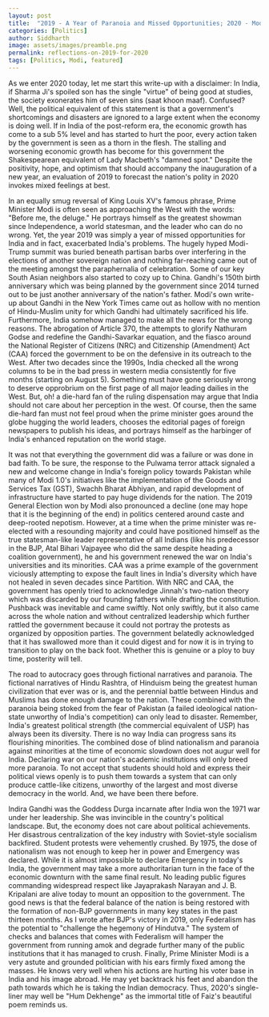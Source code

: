 ```yaml
---
layout: post
title:  "2019 - A Year of Paranoia and Missed Opportunities; 2020 - Modi's Indira Gandhi Moment?"
categories: [Politics]
author: Siddharth
image: assets/images/preamble.png
permalink: reflections-on-2019-for-2020
tags: [Politics, Modi, featured]
---
```

As we enter 2020 today, let me start this write-up with a disclaimer: In India, if Sharma Ji's spoiled son has the single "virtue" of being good at studies, the society exonerates him of seven sins (saat khoon maaf). Confused? Well, the political equivalent of this statement is that a government's shortcomings and disasters are ignored to a large extent when the economy is doing well. If in India of the post-reform era, the economic growth has come to a sub 5% level and has started to hurt the poor, every action taken by the government is seen as a thorn in the flesh. The stalling and worsening economic growth has become for this government the Shakespearean equivalent of Lady Macbeth's "damned spot." Despite the positivity, hope, and optimism that should accompany the inauguration of a new year, an evaluation of 2019 to forecast the nation's polity in 2020 invokes mixed feelings at best.

In an equally smug reversal of King Louis XV's famous phrase, Prime Minister Modi is often seen as approaching the West with the words: "Before me, the deluge." He portrays himself as the greatest showman since Independence, a world statesman, and the leader who can do no wrong. Yet, the year 2019 was simply a year of missed opportunities for India and in fact, exacerbated India's problems. The hugely hyped Modi-Trump summit was buried beneath partisan barbs over interfering in the elections of another sovereign nation and nothing far-reaching came out of the meeting amongst the paraphernalia of celebration. Some of our key South Asian neighbors also started to cozy up to China. Gandhi's 150th birth anniversary which was being planned by the government since 2014 turned out to be just another anniversary of the nation's father. Modi's own write-up about Gandhi in the New York Times came out as hollow with no mention of Hindu-Muslim unity for which Gandhi had ultimately sacrificed his life. Furthermore, India somehow managed to make all the news for the wrong reasons. The abrogation of Article 370, the attempts to glorify Nathuram Godse and redefine the Gandhi-Savarkar equation, and the fiasco around the National Register of Citizens (NRC) and Citizenship (Amendment) Act (CAA) forced the government to be on the defensive in its outreach to the West. After two decades since the 1990s, India checked all the wrong columns to be in the bad press in western media consistently for five months (starting on August 5). Something must have gone seriously wrong to deserve opprobrium on the first page of all major leading dailies in the West. But, oh! a die-hard fan of the ruling dispensation may argue that India should not care about her perception in the west. Of course, then the same die-hard fan must not feel proud when the prime minister goes around the globe hugging the world leaders, chooses the editorial pages of foreign newspapers to publish his ideas, and portrays himself as the harbinger of India's enhanced reputation on the world stage. 

It was not that everything the government did was a failure or was done in bad faith. To be sure, the response to the Pulwama terror attack signaled a new and welcome change in India's foreign policy towards Pakistan while many of Modi 1.0's initiatives like the implementation of the Goods and Services Tax (GST), Swachh Bharat Abhiyan, and rapid development of infrastructure have started to pay huge dividends for the nation. The 2019 General Election won by Modi also pronounced a decline (one may hope that it is the beginning of the end) in politics centered around caste and deep-rooted nepotism. However, at a time when the prime minister was re-elected with a resounding majority and could have positioned himself as the true statesman-like leader representative of all Indians (like his predecessor in the BJP, Atal Bihari Vajpayee who did the same despite heading a coalition government), he and his government renewed the war on India's universities and its minorities. CAA was a prime example of the government viciously attempting to expose the fault lines in India's diversity which have not healed in seven decades since Partition. With NRC and CAA, the government has openly tried to acknowledge Jinnah's two-nation theory which was discarded by our founding fathers while drafting the constitution. Pushback was inevitable and came swiftly. Not only swiftly, but it also came across the whole nation and without centralized leadership which further rattled the government because it could not portray the protests as organized by opposition parties. The government belatedly acknowledged that it has swallowed more than it could digest and for now it is in trying to transition to play on the back foot. Whether this is genuine or a ploy to buy time, posterity will tell. 

The road to autocracy goes through fictional narratives and paranoia. The fictional narratives of Hindu Rashtra, of Hinduism being the greatest human civilization that ever was or is, and the perennial battle between Hindus and Muslims has done enough damage to the nation. These combined with the paranoia being stoked from the fear of Pakistan (a failed ideological nation-state unworthy of India's competition) can only lead to disaster. Remember, India's greatest political strength (the commercial equivalent of USP) has always been its diversity. There is no way India can progress sans its flourishing minorities. The combined dose of blind nationalism and paranoia against minorities at the time of economic slowdown does not augur well for India. Declaring war on our nation's academic institutions will only breed more paranoia. To not accept that students should hold and express their political views openly is to push them towards a system that can only produce cattle-like citizens, unworthy of the largest and most diverse democracy in the world. And, we have been there before.

Indira Gandhi was the Goddess Durga incarnate after India won the 1971 war under her leadership. She was invincible in the country's political landscape. But, the economy does not care about political achievements. Her disastrous centralization of the key industry with Soviet-style socialism backfired. Student protests were vehemently crushed. By 1975, the dose of nationalism was not enough to keep her in power and Emergency was declared. While it is almost impossible to declare Emergency in today's India, the government may take a more authoritarian turn in the face of the economic downturn with the same final result. No leading public figures commanding widespread respect like Jayaprakash Narayan and J. B. Kripalani are alive today to mount an opposition to the government. The good news is that the federal balance of the nation is being restored with the formation of non-BJP governments in many key states in the past thirteen months. As I wrote after BJP's victory in 2019, only Federalism has the potential to "challenge the hegemony of Hindutva." The system of checks and balances that comes with Federalism will hamper the government from running amok and degrade further many of the public institutions that it has managed to crush. Finally, Prime Minister Modi is a very astute and grounded politician with his ears firmly fixed among the masses. He knows very well when his actions are hurting his voter base in India and his image abroad. He may yet backtrack his feet and abandon the path towards which he is taking the Indian democracy. Thus, 2020's single-liner may well be "Hum Dekhenge" as the immortal title of Faiz's beautiful poem reminds us.
